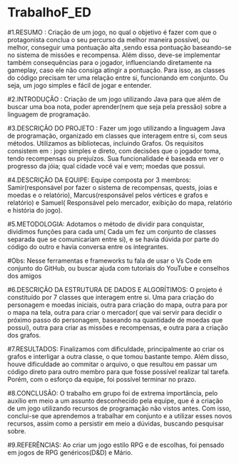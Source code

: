# TrabalhoF_ED
#1.RESUMO : Criação de um jogo, no qual o objetivo é fazer com que o protagonista  conclua o seu percurso da melhor maneira possível, ou melhor, conseguir uma pontuação alta ,sendo essa pontuação baseando-se no sistema de missões e recompensa. Além disso, deve-se implementar também consequências para o jogador, influenciando diretamente na gameplay, caso ele não consiga atingir a  pontuação. Para isso, as classes do código precisam ter uma relação entre si, funcionando em conjunto. Ou seja, um jogo simples e fácil de jogar e entender. 

#2.INTRODUÇÃO : Criação de um jogo utilizando Java para que além de buscar uma boa nota, poder aprender(nem que seja pela pressão) sobre a linguagem de programação. 

#3.DESCRIÇÃO DO PROJETO : Fazer um jogo utilizando a linguagem Java de programação, organizado em classes que interagem entre si, com seus métodos. Utilizamos as bibliotecas, incluindo Grafos. Os requisitos consistem em : jogo simples e direto, com decisões que o jogador  toma, tendo recompensas ou prejuízos. Sua funcionalidade é baseada em ver o progresso da jóia; qual cidade você vai e vem; moedas que possui. 

#4.DESCRIÇÃO DA EQUIPE: Equipe composta por 3 membros: Samir(responsável por fazer o sistema de recompensas, quests, joias  e moedas e o relatório), Marcus(responsável pelos vértices e grafos e relatório) e Samuel( Responsável pelo mercador, exibição do mapa, relatório e história do jogo). 

#5.METODOLOGIA: Adotamos o método de dividir para conquistar, dividimos funções para cada um( Cada um fez um conjunto de classes separada que se comunicariam entre si), e se havia dúvida por parte do código do outro e havia conversa entre os integrantes. 

#Obs: Nesse ferramentas e frameworks tu fala de usar o Vs Code em conjunto do GitHub, ou buscar ajuda com tutoriais do YouTube e conselhos dos amigos 

#6.DESCRIÇÃO DA ESTRUTURA DE DADOS E ALGORÍTIMOS: O projeto é constituído por 7 classes que interagem entre si. Uma para criação do personagem e moedas iniciais, outra para criação do mapa, outra para por o mapa na tela,  outra para criar o mercador( que vai servir para decidir o próximo passo do personagem, baseando na quantidade de moedas que possui), outra para criar as missões e recompensas, e outra para a criação dos grafos. 

#7.RESULTADOS: Finalizamos com dificuldade, principalmente ao criar os grafos e interligar a outra classe, o que tomou bastante tempo. Além disso, houve dificuldade  ao commitar o arquivo, o que resultou em passar um código direto para outro membro para que fosse possível realizar tal tarefa.  Porém, com o esforço da equipe, foi possível terminar no prazo. 

#8.CONCLUSÃO: O trabalho em grupo foi de extrema importância, pelo auxílio em meio a um assunto desconhecido pela equipe, que é a criação de um jogo utilizando recursos de programação não vistos antes. Com isso, conclui-se que aprendemos a trabalhar em conjunto e a utilizar esses novos recursos, assim como a persistir em meio a dúvidas, buscando pesquisar sobre. 

#9.REFERÊNCIAS: Ao criar um jogo estilo RPG e de escolhas,  foi pensado em jogos de RPG genéricos(D&D) e Mário. 
